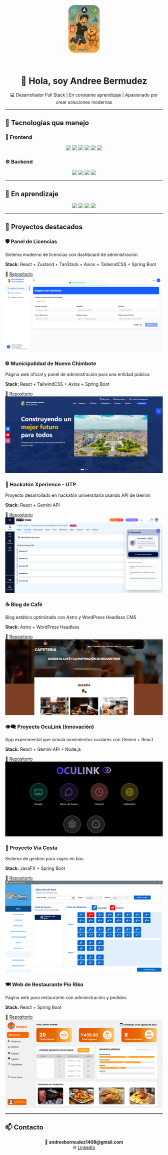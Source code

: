 <div align="center">
  <!-- Banner anime -->
  <img src="images/portada.png" alt="Andree Banner" style="width: 20%; max-width: 900px; border-radius: 20px; margin-bottom: 30px;" />

  <h1>👋 Hola, soy Andree Bermudez</h1>
  <p>💻 Desarrollador Full Stack | En constante aprendizaje | Apasionado por crear soluciones modernas</p>
</div>

---

## 🚀 Tecnologías que manejo

### 🧩 Frontend
<p align="center">
  <img src="https://img.shields.io/badge/React-20232A?style=for-the-badge&logo=react&logoColor=61DAFB" />
  <img src="https://img.shields.io/badge/Astro-000000?style=for-the-badge&logo=astro&logoColor=white" />
  <img src="https://img.shields.io/badge/TailwindCSS-0EA5E9?style=for-the-badge&logo=tailwindcss&logoColor=white" />
  <img src="https://img.shields.io/badge/JavaScript-F7DF1E?style=for-the-badge&logo=javascript&logoColor=black" />
  <img src="https://img.shields.io/badge/HTML5-E34F26?style=for-the-badge&logo=html5&logoColor=white" />
  <img src="https://img.shields.io/badge/CSS3-1572B6?style=for-the-badge&logo=css3&logoColor=white" />
</p>

### ⚙️ Backend
<p align="center">
  <img src="https://img.shields.io/badge/Spring Boot-6DB33F?style=for-the-badge&logo=springboot&logoColor=white" />
  <img src="https://img.shields.io/badge/Express.js-000000?style=for-the-badge&logo=express&logoColor=white" />
  <img src="https://img.shields.io/badge/Node.js-339933?style=for-the-badge&logo=nodedotjs&logoColor=white" />
  <img src="https://img.shields.io/badge/MySQL-4479A1?style=for-the-badge&logo=mysql&logoColor=white" />
</p>

---

## 📘 En aprendizaje

<p align="center">
  <img src="https://img.shields.io/badge/Flutter-02569B?style=for-the-badge&logo=flutter&logoColor=white" />
  <img src="https://img.shields.io/badge/Go-00ADD8?style=for-the-badge&logo=go&logoColor=white" />
  <img src="https://img.shields.io/badge/Kotlin-7F52FF?style=for-the-badge&logo=kotlin&logoColor=white" />
  <img src="https://img.shields.io/badge/WordPress-21759B?style=for-the-badge&logo=wordpress&logoColor=white" />
</p>

---

## 🚀 Proyectos destacados

<div class="card">
  <h3>🛡️ Panel de Licencias</h3>
  <p>Sistema moderno de licencias con dashboard de administración</p>
  <p><strong>Stack:</strong> React + Zustand + TanStack + Axios + TailwindCSS + Spring Boot</p>
  🔗 <a href="https://github.com/AndreeBermudez/sistema-municipalidad">Repositorio</a>
  <img src="images/licencias.PNG" alt="Panel de Licencias">
</div>

<div class="card">
  <h3>🌐 Municipalidad de Nuevo Chimbote</h3>
  <p>Página web oficial y panel de administración para una entidad pública</p>
  <p><strong>Stack:</strong> React + TailwindCSS + Axios + Spring Boot</p>
  🔗 <a href="https://github.com/AndreeBermudez/pagina-web-mdnch">Repositorio</a>
  <img src="images/municipalidad.PNG" alt="Municipalidad">
</div>

<div class="card">
  <h3>🎉 Hackatón Xperience - UTP</h3>
  <p>Proyecto desarrollado en hackatón universitaria usando API de Gemini</p>
  <p><strong>Stack:</strong> React + Gemini API</p>
  🔗 <a href="https://github.com/AndreeBermudez/xperience-hackaton">Repositorio</a>
  <img src="images/hackaton.PNG" alt="Hackatón">
</div>

<div class="card">
  <h3>☕ Blog de Café</h3>
  <p>Blog estático optimizado con Astro y WordPress Headless CMS</p>
  <p><strong>Stack:</strong> Astro + WordPress Headless</p>
  🔗 <a href="#">Repositorio</a>
  <img src="images/blog.PNG" alt="Blog de Café">
</div>

<div class="card">
  <h3>👁️‍🗨️ Proyecto OcuLink (Innovación)</h3>
  <p>App experimental que simula movimientos oculares con Gemini + React</p>
  <p><strong>Stack:</strong> React + Gemini API + Node.js</p>
  🔗 <a href="https://github.com/AndreeBermudez/oculink">Repositorio</a>
  <img src="images/oculink.PNG" alt="OcuLink">
</div>

<div class="card">
  <h3>🚌 Proyecto Vía Costa</h3>
  <p>Sistema de gestión para viajes en bus</p>
  <p><strong>Stack:</strong> JavaFX + Spring Boot</p>
  🔗 <a href="https://github.com/Pontec/CURSO_INTEGRADOR_I">Repositorio</a>
  <img src="images/viacosta.PNG" alt="Via Costa">
</div>

<div class="card">
  <h3>🍽️ Web de Restaurante Pío Riko</h3>
  <p>Página web para restaurante con administración y pedidos</p>
  <p><strong>Stack:</strong> React + Spring Boot</p>
  🔗 <a href="https://github.com/codigo04/front-restaurante">Repositorio</a>
  <img src="images/pioriko-2.PNG" alt="Pío Riko">
</div>

---

## 📫 Contacto

<p align="center">
  📧 <strong>andreebermudez1408@gmail.com</strong><br/>
  🌐 <a href="https://www.linkedin.com/in/andree-berm%C3%BAdez-porras-1b0954328/">LinkedIn</a>
</p>
